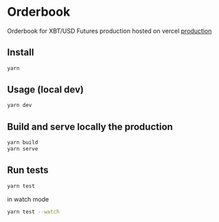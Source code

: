 # Orderbook

Orderbook for XBT/USD Futures
production hosted on vercel [production](https://wscrypto.vercel.app/)

## Install

```bash
yarn
```

## Usage (local dev)

```bash
yarn dev
```

## Build and serve locally the production

```bash
yarn build
yarn serve
```

## Run tests

```bash
yarn test
```

in watch mode

```bash
yarn test --watch
```

